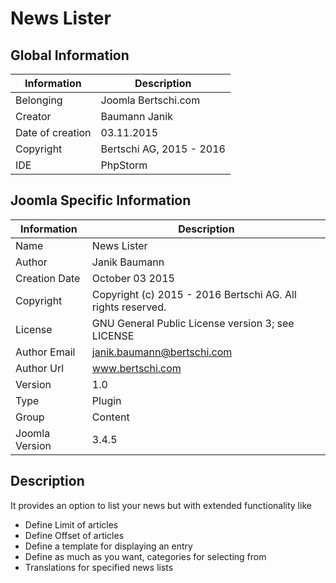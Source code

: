 # News Lister

## Global Information

| Information      | Description              |
|------------------|--------------------------|
| Belonging        | Joomla Bertschi.com      |
| Creator          | Baumann Janik            |
| Date of creation | 03.11.2015              |
| Copyright        | Bertschi AG, 2015 - 2016 |
| IDE              | PhpStorm                 |

## Joomla Specific Information

| Information    | Description                                                       |
|----------------|-------------------------------------------------------------------|
| Name           | News Lister                                                       |
| Author         | Janik Baumann                                                     |
| Creation Date  | October 03 2015                                                   |
| Copyright      | Copyright (c) 2015 - 2016 Bertschi AG. All rights reserved.       |
| License        | GNU General Public License version 3; see LICENSE                 |
| Author Email   | janik.baumann@bertschi.com                                        |
| Author Url     | www.bertschi.com                                                  |
| Version        | 1.0                                                               |
| Type           | Plugin                                                            |
| Group          | Content                                                           |
| Joomla Version | 3.4.5                                                             |
## Description
<p>It provides an option to list your news but with extended functionality like</p>
<ul>
    <li>Define Limit of articles</li>
    <li>Define Offset of articles</li>
    <li>Define a template for displaying an entry</li>
    <li>Define as much as you want, categories for selecting from</li>
    <li>Translations for specified news lists</li>
</ul>